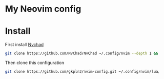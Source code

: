 My Neovim config
================

# Install
First install [Nvchad](https://nvchad.com/docs/quickstart/install)
```bash
git clone https://github.com/NvChad/NvChad ~/.config/nvim --depth 1 && nvim
```

Then clone this configuration
```bash
git clone https://github.com/gkpln3/nvim-config.git ~/.config/nvim/lua/custom
```
